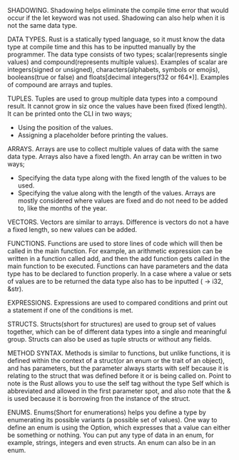 SHADOWING.
Shadowing helps eliminate the compile time error that would occur if the let keyword was not used. Shadowing can also help when it is not the same data type.

DATA TYPES.
Rust is a statically typed language, so it must know the data type at compile time and this has to be inputted manually by the programmer. The data type consists of two types; scalar(represents single values) and compound(represents multiple values).
Examples of scalar are integers(signed or unsigned), characters(alphabets, symbols or emojis), booleans(true or false) and floats[decimal integers(f32 or f64*)].
Examples of compound are arrays and tuples.

TUPLES.
Tuples are used to group multiple data types into a compound result. It cannot grow in siz once the values have been fixed (fixed length). It can be printed onto the CLI in two ways;

- Using the position of the values.
- Assigning a placeholder before printing the values.

ARRAYS.
Arrays are use to collect multiple values of data with the same data type. Arrays also have a fixed length. An array can be written in two ways;

- Specifying the data type along with the fixed length of the values to be used.
- Specifying the value along with the length of the values.
  Arrays are mostly considered where values are fixed and do not need to be added to, like the months of the year.

VECTORS.
Vectors are similar to arrays. Difference is vectors do not a have a fixed length, so new values can be added.

FUNCTIONS.
Functions are used to store lines of code which will then be called in the main function. For example, an arithmetic expression can be written in a function called add, and then the add function gets called in the main function to be executed. Functions can have parameters and the data type has to be declared to function properly. In a case where a value or sets of values are to be returned the data type also has to be inputted ( -> i32, &str).

EXPRESSIONS.
Expressions are used to compared conditions and print out a statement if one of the conditions is met.

STRUCTS.
Structs(short for structures) are used to group set of values together, which can be of different data types into a single and meaningful group. Structs can also be used as tuple structs or without any fields.

METHOD SYNTAX.
Methods is similar to functions, but unlike functions, it is defined within the context of a struct(or an enum or the trait of an object), and has parameters, but the parameter always starts with self because it is relating to the struct that was defined before it or is being called on. Point to note is the Rust allows you to use the self tag without the type Self which is abbreviated and allowed in the first parameter spot, and also note that the & is used because it is borrowing fron the instance of the struct.

ENUMS.
Enums(Short for enumerations) helps you define a type by enumerating its possible variants (a possible set of values). One way to define an enum is using the Option, which expresses that a value can either be something or nothing. You can put any type of data in an enum, for example, strings, integers and even structs. An enum can also be in an enum.
